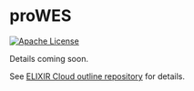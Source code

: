 # proWES

[![Apache License](https://img.shields.io/badge/license-Apache%202.0-orange.svg?style=flat&color=important)](http://www.apache.org/licenses/LICENSE-2.0)

Details coming soon.

See
[ELIXIR Cloud outline repository](https://github.com/elixir-europe/elixir-cloud-outline)
for details.
